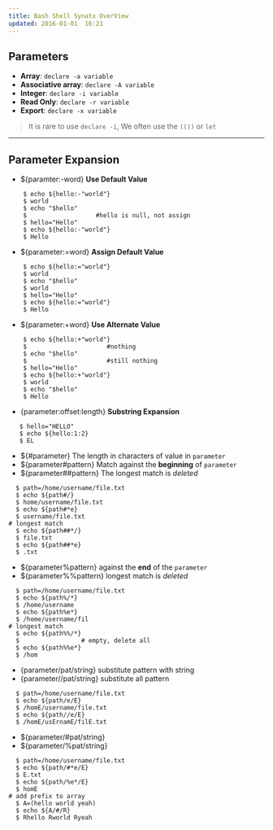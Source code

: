 ```yaml
---
title: Bash Shell Synatx OverView
updated: 2016-01-01  16:21
---
```


## Parameters

+ **Array**: `declare -a variable` 
+ **Associative array**: `declare -A variable`
+ **Integer**: `declare -i variable`
+ **Read Only**: `declare -r variable`
+ **Export**: `declare -x variable`

> It is rare to use `declare -i`, We often use the `(())` or `let`

<hr>

## Parameter Expansion

+ ${paramter:-word} **Use Default Value**

```
	$ echo ${hello:-"world"} 
	$ world
	$ echo "$hello"
	$                   #hello is null, not assign
	$ hello="Hello"
	$ echo ${hello:-"world"}
	$ Hello
```
+ ${parameter:=word} **Assign Default Value**

```
	$ echo ${hello:="world"} 
	$ world
	$ echo "$hello"
	$ world                
	$ hello="Hello"
	$ echo ${hello:="world"}
	$ Hello
```

+ ${parameter:+word}  **Use Alternate Value**

```
	$ echo ${hello:+"world"} 
	$                      #nothing 
	$ echo "$hello"
	$                      #still nothing
	$ hello="Hello"
	$ echo ${hello:+"world"}
	$ world
	$ echo "$hello"
	$ Hello
```

+ {parameter:offset:length} **Substring Expansion**

```
   $ hello="HELLO"
   $ echo ${hello:1:2}
   $ EL
```

+ ${#parameter}  The length in characters of value in `parameter`
+ ${parameter#pattern} Match against the **beginning** of `parameter`
+ ${parameter##pattern}  The longest match is *deleted*

```
  $ path=/home/username/file.txt
  $ echo ${path#/}
  $ home/username/file.txt
  $ echo ${path#*e}
  $ username/file.txt
# longest match
  $ echo ${path##*/}
  $ file.txt
  $ echo ${path##*e}
  $ .txt
```

+ ${parameter%pattern} against the **end** of the `parameter`
+ ${parameter%%pattern} longest match is *deleted*

```
  $ path=/home/username/file.txt
  $ echo ${path%/*}
  $ /home/username
  $ echo ${path%e*}
  $ /home/username/fil
# longest match
  $ echo ${path%%/*}
  $                 # empty, delete all
  $ echo ${path%%e*}
  $ /hom
```

+ {parameter/pat/string}  substitute pattern with string 
+ {parameter//pat/string} substitute all pattern

```
  $ path=/home/username/file.txt
  $ echo ${path/e/E}
  $ /homE/username/file.txt
  $ echo ${path//e/E}
  $ /homE/usErnamE/filE.txt
```
+ ${parameter/#pat/string} 
+ ${parameter/%pat/string}

```
  $ path=/home/username/file.txt
  $ echo ${path/#*e/E}
  $ E.txt
  $ echo ${path/%e*/E}
  $ homE
# add prefix to array
  $ A=(hello world yeah)
  $ echo ${A/#/R}
  $ Rhello Rworld Ryeah
```


